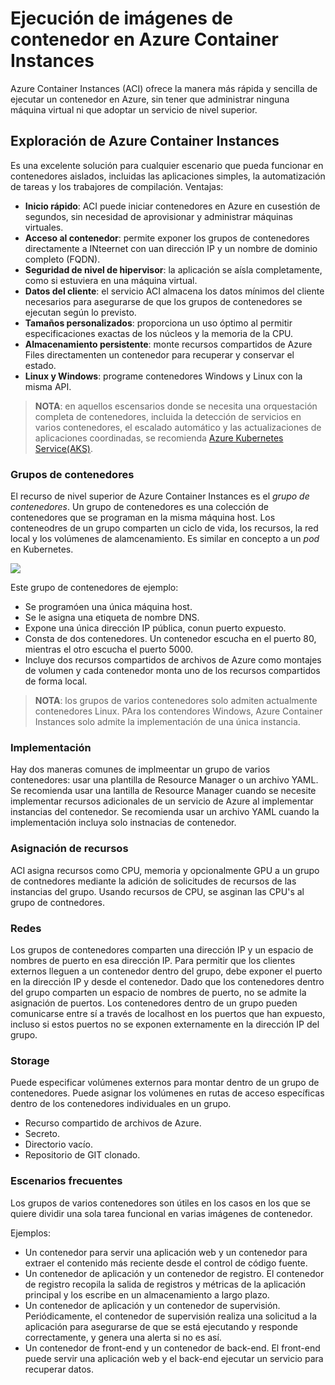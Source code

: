 # Ejecución de imágenes de contenedor en Azure Container Instances

Azure Container Instances (ACI) ofrece la manera más rápida y sencilla de ejecutar un contenedor en Azure, sin tener que administrar ninguna máquina virtual ni que adoptar un servicio de nivel superior.

## Exploración de Azure Container Instances

Es una excelente solución para cualquier escenario que pueda funcionar en contenedores aislados, incluidas las aplicaciones simples, la automatización de tareas y los trabajores de compilación. Ventajas:

+ __Inicio rápido__: ACI puede iniciar contenedores en Azure en cusestión de segundos, sin necesidad de aprovisionar y administrar máquinas virtuales.
+ __Acceso al contenedor__: permite exponer los grupos de contenedores directamente a INteernet con uan dirección IP y un nombre de dominio completo (FQDN).
+ __Seguridad de nivel de hipervisor__: la aplicación se aísla completamente, como si estuviera en una máquina virtual.
+ __Datos del cliente__: el servicio ACI almacena los datos mínimos del cliente necesarios para asegurarse de que los grupos de contenedores se ejecutan según lo previsto.
+ __Tamaños personalizados__: proporciona un uso óptimo al permitir especificaciones exactas de los núcleos y la memoria de la CPU.
+ __Almacenamiento persistente__: monte recursos compartidos de Azure Files directamenten un contenedor para recuperar y conservar el estado.
+ __Linux y Windows__: programe contenedores Windows y Linux con la misma API. 

> __NOTA__: en aquellos escensarios donde se necesita una orquestación completa de contenedores, incluida la detección de servicios en varios contenedores, el escalado automático y las actualizaciones de aplicaciones coordinadas, se recomienda [Azure Kubernetes Service(AKS)](https://learn.microsoft.com/es-es/azure/aks/).

### Grupos de contenedores

El recurso de nivel superior de Azure Container Instances es el *grupo de contenedores*. Un grupo de contenedores es una colección de contenedores que se programan en la misma máquina host. Los conteneodres de un grupo comparten un ciclo de vida, los recursos, la red local y los volúmenes de alamcenamiento. Es similar en concepto a un *pod* en Kubernetes.

![](https://learn.microsoft.com/es-es/training/wwl-azure/create-run-container-images-azure-container-instances/media/container-groups-example.png)

Este grupo de contenedores de ejemplo:

+ Se programóen una única máquina host.
+ Se le asigna una etiqueta de nombre DNS.
+ Expone una única dirección IP pública, conun puerto expuesto.
+ Consta de dos contenedores. Un contenedor escucha en el puerto 80, mientras el otro escucha el puerto 5000. 
+ Incluye dos recursos compartidos de archivos de Azure como montajes de volumen y cada contenedor monta uno de los recursos compartidos de forma local. 

> __NOTA__: los grupos de varios contenedores solo admiten actualmente contenedores Linux. PAra los contendores Windows, Azure Container Instances solo admite la implementación de una única instancia.

### Implementación

Hay dos maneras comunes de implmeentar un grupo de varios contenedores: usar una plantilla de Resource Manager o un archivo YAML. Se recomienda usar una lantilla de Resource Manager cuando se necesite implementar recursos adicionales de un servicio de Azure al implementar instancias del contenedor. Se recomienda usar un archivo YAML cuando la implementación incluya solo instnacias de contenedor.

### Asignación de recursos

ACI asigna recursos como CPU, memoria y opcionalmente GPU a un grupo de contnedores mediante la adición de solicitudes de recursos de las instancias del grupo. Usando recursos de CPU, se asginan las CPU's al grupo de contnedores.

### Redes

Los grupos de contenedores comparten una dirección IP y un espacio de nombres de puerto en esa dirección IP. Para permitir que los clientes externos lleguen a un contenedor dentro del grupo, debe exponer el puerto en la dirección IP y desde el contenedor. Dado que los contenedores dentro del grupo comparten un espacio de nombres de puerto, no se admite la asignación de puertos. Los contenedores dentro de un grupo pueden comunicarse entre sí a través de localhost en los puertos que han expuesto, incluso si estos puertos no se exponen externamente en la dirección IP del grupo.

### Storage

Puede especificar volúmenes externos para montar dentro de un grupo de contenedores. Puede asignar los volúmenes en rutas de acceso específicas dentro de los contenedores individuales en un grupo.

+ Recurso compartido de archivos de Azure.
+ Secreto.
+ Directorio vacío.
+ Repositorio de GIT clonado.

### Escenarios frecuentes

Los grupos de varios contenedores son útiles en los casos en los que se quiere dividir una sola tarea funcional en varias imágenes de contenedor.

Ejemplos:

+ Un contenedor para servir una aplicación web y un contenedor para extraer el contenido más reciente desde el control de código fuente.
+ Un contenedor de aplicación y un contenedor de registro. El contenedor de registro recopila la salida de registros y métricas de la aplicación principal y los escribe en un almacenamiento a largo plazo.
+ Un contenedor de aplicación y un contenedor de supervisión. Periódicamente, el contenedor de supervisión realiza una solicitud a la aplicación para asegurarse de que se está ejecutando y responde correctamente, y genera una alerta si no es así.
+ Un contenedor de front-end y un contenedor de back-end. El front-end puede servir una aplicación web y el back-end ejecutar un servicio para recuperar datos.